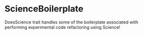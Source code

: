 # ScienceBoilerplate
DoesScience trait handles some of the boilerplate associated with performing experimental code refactoring using Science!
